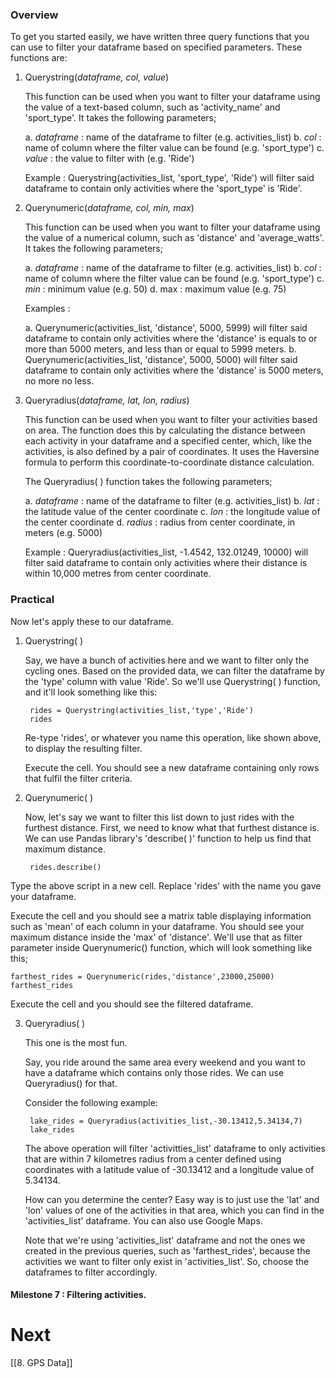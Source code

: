### Overview

To get you started easily, we have written three query functions that you can use to filter your dataframe based on specified parameters. These functions are:

1. Querystring(*dataframe, col, value*)
   
   This function can be used when you want to filter your dataframe using the value of a text-based column, such as 'activity_name' and 'sport_type'. It takes the following parameters;
   
   a. *dataframe* : name of the dataframe to filter (e.g. activities_list)
   b. *col* : name of column where the filter value can be found (e.g. 'sport_type')
   c. *value* : the value to filter with (e.g. 'Ride')
   
   Example : Querystring(activities_list, 'sport_type', 'Ride') will filter said dataframe to contain only activities where the 'sport_type' is 'Ride'.
   
2. Querynumeric(*dataframe, col, min, max*)
   
   This function can be used when you want to filter your dataframe using the value of a numerical column, such as 'distance' and 'average_watts'. It takes the following parameters;
   
   a. *dataframe* : name of the dataframe to filter (e.g. activities_list)
   b. *col* : name of column where the filter value can be found (e.g. 'sport_type')
   c. *min* : minimum value (e.g. 50)
   d. max : maximum value (e.g. 75)
   
   Examples : 
   
   a. Querynumeric(activities_list, 'distance', 5000, 5999) will filter said dataframe to contain only activities where the 'distance' is equals to or more than 5000 meters, and less than or equal to 5999 meters.
   b. Querynumeric(activities_list, 'distance', 5000, 5000) will filter said dataframe to contain only activities where the 'distance' is 5000 meters, no more no less.
   
3. Queryradius(*dataframe, lat, lon, radius*)
   
   This function can be used when you want to filter your activities based on area. The function does this by calculating the distance between each activity in your dataframe and a specified center, which, like the activities, is also defined by a pair of coordinates. It uses the Haversine formula to perform this coordinate-to-coordinate distance calculation.
   
   The Queryradius( ) function takes the following parameters;
   
   a. *dataframe* : name of the dataframe to filter (e.g. activities_list)
   b. *lat* : the latitude value of the center coordinate
   c. *lon* : the longitude value of the center coordinate
   d. *radius* : radius from center coordinate, in meters (e.g. 5000)
   
   Example : Queryradius(activities_list, -1.4542, 132.01249, 10000) will filter said dataframe to contain only activities where their distance is within 10,000 metres from center coordinate.

### Practical

Now let's apply these to our dataframe.

1. Querystring( )
   
   Say, we have a bunch of activities here and we want to filter only the cycling ones. Based on the provided data, we can filter the dataframe by the 'type' column with value 'Ride'. So we'll use Querystring( ) function, and it'll look something like this:

		rides = Querystring(activities_list,'type','Ride')
		rides
	
   Re-type 'rides', or whatever you name this operation, like shown above, to display the resulting filter.
	
   Execute the cell. You should see a new dataframe containing only rows that fulfil the filter criteria.

2. Querynumeric( )
   
   Now, let's say we want to filter this list down to just rides with the furthest distance. First, we need to know what that furthest distance is. We can use Pandas library's 'describe( )' function to help us find that maximum distance.

		rides.describe()
		
  Type the above script in a new cell. Replace 'rides' with the name you gave your dataframe.
  
  Execute the cell and you should see a matrix table displaying information such as 'mean' of each column in your dataframe. You should see your maximum distance inside the 'max' of 'distance'. We'll use that as filter parameter inside Querynumeric() function, which will look something like this;

	farthest_rides = Querynumeric(rides,'distance',23000,25000)
	farthest_rides

  Execute the cell and you should see the filtered dataframe.

3. Queryradius( )

	This one is the most fun.

	Say, you ride around the same area every weekend and you want to have a dataframe which contains only those rides. We can use Queryradius() for that.

	Consider the following example:

		lake_rides = Queryradius(activities_list,-30.13412,5.34134,7)
		lake_rides

	The above operation will filter 'activitties_list' dataframe to only activities that are within 7 kilometres radius from a center defined using coordinates with a latitude value of -30.13412 and a longitude value of 5.34134.

	How can you determine the center? Easy way is to just use the 'lat' and 'lon' values of one of the activities in that area, which you can find in the 'activities_list' dataframe. You can also use Google Maps.

	Note that we're using 'activities_list' dataframe and not the ones we created in the previous queries, such as 'farthest_rides', because the activities we want to filter only exist in 'activities_list'. So, choose the dataframes to filter accordingly.

#### Milestone 7 : Filtering activities.

# Next

[[8. GPS Data]]



